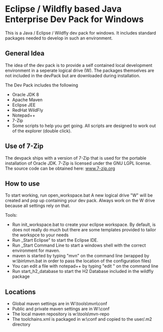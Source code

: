 Eclipse / Wildfly based Java Enterprise Dev Pack for Windows
============================================================

This is a Java / Eclipse / Wildfly dev pack for windows.
It includes standard packages needed to develop in such an environment.

General Idea
------------
The idea of the dev pack is to provide a self contained local development environment in a seperate logical drive (W).
The packages themselves are not included in the devPack but are downloaded during installation.

The Dev Pack includes the following
- Oracle JDK 8
- Apache Maven
- Eclipse JEE
- RedHat WildFly
- Notepad++
- 7-Zip
- Some scripts to help you get going. All scripts are designed to work out of the explorer (double click).

Use of 7-Zip
------------

The devpack ships with a version of 7-Zip that is used for the portable installation of Oracle JDK.
7-Zip is licensed under the GNU LGPL license.
The source code can be obtained here: www.7-zip.org

How to use
----------

To start working, run open_workspace.bat
A new logical drive "W" will be created and pop up containing your dev pack.
Always work on the W drive because all settings rely on that.

Tools:
- Run init_workspace.bat to create your eclipse workspace. By default, is does not really do much but there are some templates provided to tailor the workspce to your needs
- Run _Start Eclipse" to start the Eclipse IDE.
- Run _Start Command Line to start a windows shell with the correct environment for maven.
- maven is started by typing "mvn" on the command line (wrapped by w:\bin\mvn.bat in order to pass the location of the configuration files)
- You can edit a file with notepad++ by typing "edit <filename>" on the command line
- Run start_h2_database to start the H2 Database included in the wildfly package

Locations
---------

- Global maven settings are in W:\tools\mvn\conf
- Public and private maven settings are in W:\conf
- The local maven repository is w:\tools\mvn-repo
- The toolchains.xml is packaged in w:\conf and copied to the user/.m2 directory
